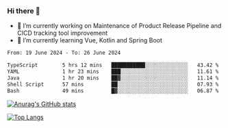 ### Hi there 👋

- 🔭 I’m currently working on Maintenance of Product Release Pipeline and CICD tracking tool improvement
- 🌱 I’m currently learning Vue, Kotlin and Spring Boot

<!--START_SECTION:waka-->

```txt
From: 19 June 2024 - To: 26 June 2024

TypeScript        5 hrs 12 mins   ███████████░░░░░░░░░░░░░░   43.42 %
YAML              1 hr 23 mins    ███░░░░░░░░░░░░░░░░░░░░░░   11.61 %
Java              1 hr 20 mins    ██▓░░░░░░░░░░░░░░░░░░░░░░   11.14 %
Shell Script      57 mins         ██░░░░░░░░░░░░░░░░░░░░░░░   07.93 %
Bash              49 mins         █▓░░░░░░░░░░░░░░░░░░░░░░░   06.87 %
```

<!--END_SECTION:waka-->

[![Anurag's GitHub stats](https://github-readme-stats.vercel.app/api?username=yunhao981&show_icons=true&theme=solarized-dark)](https://github.com/anuraghazra/github-readme-stats)

[![Top Langs](https://github-readme-stats.vercel.app/api/top-langs/?username=yunhao981&theme=solarized-dark&layout=compact)](https://github.com/anuraghazra/github-readme-stats)

<!--
**yunhao981/yunhao981** is a ✨ _special_ ✨ repository because its `README.md` (this file) appears on your GitHub profile.

Here are some ideas to get you started:

- 🔭 I’m currently working on Maintenance of Release Pipeline and CICD tracking tool improvement
- 🌱 I’m currently learning Vue, Kotlin and Spring Boot
- 👯 I’m looking to collaborate on ...
- 🤔 I’m looking for help with ...
- 💬 Ask me about ...
- 📫 How to reach me: ...
- 😄 Pronouns: ...
- ⚡ Fun fact: ...
-->



